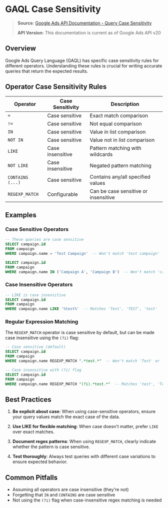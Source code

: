 # GAQL Case Sensitivity

> **Source**:
> [Google Ads API Documentation - Query Case Sensitivity](https://developers.google.com/google-ads/api/docs/query/case-sensitivity)
>
> **API Version**: This documentation is current as of Google Ads API v20

## Overview

Google Ads Query Language (GAQL) has specific case sensitivity rules for different operators.
Understanding these rules is crucial for writing accurate queries that return the expected results.

## Operator Case Sensitivity Rules

| Operator         | Case Sensitivity | Description                          |
| ---------------- | ---------------- | ------------------------------------ |
| `=`              | Case sensitive   | Exact match comparison               |
| `!=`             | Case sensitive   | Not equal comparison                 |
| `IN`             | Case sensitive   | Value in list comparison             |
| `NOT IN`         | Case sensitive   | Value not in list comparison         |
| `LIKE`           | Case insensitive | Pattern matching with wildcards      |
| `NOT LIKE`       | Case insensitive | Negated pattern matching             |
| `CONTAINS (...)` | Case sensitive   | Contains any/all specified values    |
| `REGEXP_MATCH`   | Configurable     | Can be case sensitive or insensitive |

## Examples

### Case Sensitive Operators

```sql
-- These queries are case sensitive
SELECT campaign.id
FROM campaign
WHERE campaign.name = 'Test Campaign'  -- Won't match 'test campaign'

SELECT campaign.id
FROM campaign
WHERE campaign.name IN ('Campaign A', 'Campaign B')  -- Won't match 'campaign a'
```

### Case Insensitive Operators

```sql
-- LIKE is case insensitive
SELECT campaign.id
FROM campaign
WHERE campaign.name LIKE '%test%'  -- Matches 'Test', 'TEST', 'test'
```

### Regular Expression Matching

The `REGEXP_MATCH` operator is case sensitive by default, but can be made case insensitive using the
`(?i)` flag:

```sql
-- Case sensitive (default)
SELECT campaign.id
FROM campaign
WHERE campaign.name REGEXP_MATCH ".*test.*"  -- Won't match 'Test' or 'TEST'

-- Case insensitive with (?i) flag
SELECT campaign.id
FROM campaign
WHERE campaign.name REGEXP_MATCH "(?i).*test.*"  -- Matches 'test', 'Test', 'TEST'
```

## Best Practices

1. **Be explicit about case**: When using case-sensitive operators, ensure your query values match
   the exact case of the data.

2. **Use LIKE for flexible matching**: When case doesn't matter, prefer `LIKE` over exact matches.

3. **Document regex patterns**: When using `REGEXP_MATCH`, clearly indicate whether the pattern is
   case sensitive.

4. **Test thoroughly**: Always test queries with different case variations to ensure expected
   behavior.

## Common Pitfalls

- Assuming all operators are case insensitive (they're not)
- Forgetting that `IN` and `CONTAINS` are case sensitive
- Not using the `(?i)` flag when case-insensitive regex matching is needed

